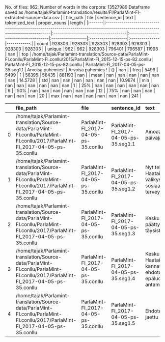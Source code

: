 No. of files: 962.
Number of words in the corpora: 13527989
Dataframe saved as /home/tajak/Parlamint-translation/results/FI/ParlaMint-FI-extracted-source-data.csv
|        | file_path                                                                                                                       | file                                 | sentence_id                          | text              | tokenized_text     | proper_nouns   |      length |
|:-------|:--------------------------------------------------------------------------------------------------------------------------------|:-------------------------------------|:-------------------------------------|:------------------|:-------------------|:---------------|------------:|
| count  | 928303                                                                                                                          | 928303                               | 928303                               | 928303            | 928303             | 928303         | 928303      |
| unique | 962                                                                                                                             | 962                                  | 928303                               | 796401            | 796587             | 11998          |    nan      |
| top    | /home/tajak/Parlamint-translation/Source-data/ParlaMint-FI.conllu/ParlaMint-FI.conllu/2015/ParlaMint-FI_2015-12-15-ps-82.conllu | ParlaMint-FI_2015-12-15-ps-82.conllu | ParlaMint-FI_2017-04-05-ps-35.seg1.1 | Arvoisa puhemies! | Arvoisa puhemies ! | {}             |    nan      |
| freq   | 5499                                                                                                                            | 5499                                 | 1                                    | 56395             | 56435              | 881193         |    nan      |
| mean   | nan                                                                                                                             | nan                                  | nan                                  | nan               | nan                | nan            |     14.5728 |
| std    | nan                                                                                                                             | nan                                  | nan                                  | nan               | nan                | nan            |     10.9874 |
| min    | nan                                                                                                                             | nan                                  | nan                                  | nan               | nan                | nan            |      1      |
| 25%    | nan                                                                                                                             | nan                                  | nan                                  | nan               | nan                | nan            |      6      |
| 50%    | nan                                                                                                                             | nan                                  | nan                                  | nan               | nan                | nan            |     12      |
| 75%    | nan                                                                                                                             | nan                                  | nan                                  | nan               | nan                | nan            |     20      |
| max    | nan                                                                                                                             | nan                                  | nan                                  | nan               | nan                | nan            |    241      |




|    | file_path                                                                                                                       | file                                 | sentence_id                          | text                                                                                                                              | tokenized_text                                                                                                                     | proper_nouns   |   length |
|---:|:--------------------------------------------------------------------------------------------------------------------------------|:-------------------------------------|:-------------------------------------|:----------------------------------------------------------------------------------------------------------------------------------|:-----------------------------------------------------------------------------------------------------------------------------------|:---------------|---------:|
|  0 | /home/tajak/Parlamint-translation/Source-data/ParlaMint-FI.conllu/ParlaMint-FI.conllu/2017/ParlaMint-FI_2017-04-05-ps-35.conllu | ParlaMint-FI_2017-04-05-ps-35.conllu | ParlaMint-FI_2017-04-05-ps-35.seg1.1 | Ainoaan käsittelyyn esitellään päiväjärjestyksen 3. asia.                                                                         | Ainoaan käsittelyyn esitellään päiväjärjestyksen 3. asia .                                                                         | {}             |        6 |
|  1 | /home/tajak/Parlamint-translation/Source-data/ParlaMint-FI.conllu/ParlaMint-FI.conllu/2017/ParlaMint-FI_2017-04-05-ps-35.conllu | ParlaMint-FI_2017-04-05-ps-35.conllu | ParlaMint-FI_2017-04-05-ps-35.seg1.2 | Nyt tehdään päätös Tuula Haataisen ynnä muiden välikysymyksestä hallituksen sosiaali- ja terveydenhuoltouudistuksesta.            | Nyt tehdään päätös Tuula Haataisen ynnä muiden välikysymyksestä hallituksen sosiaali- ja terveydenhuoltouudistuksesta .            | {}             |       12 |
|  2 | /home/tajak/Parlamint-translation/Source-data/ParlaMint-FI.conllu/ParlaMint-FI.conllu/2017/ParlaMint-FI_2017-04-05-ps-35.conllu | ParlaMint-FI_2017-04-05-ps-35.conllu | ParlaMint-FI_2017-04-05-ps-35.seg1.3 | Keskustelu välikysymyksestä päättyi 4.4.2017 pidetyssä täysistunnossa.                                                            | Keskustelu välikysymyksestä päättyi 4.4.2017 pidetyssä täysistunnossa .                                                            | {}             |        6 |
|  3 | /home/tajak/Parlamint-translation/Source-data/ParlaMint-FI.conllu/ParlaMint-FI.conllu/2017/ParlaMint-FI_2017-04-05-ps-35.conllu | ParlaMint-FI_2017-04-05-ps-35.conllu | ParlaMint-FI_2017-04-05-ps-35.seg1.4 | Keskustelussa on Tuula Haatainen Sirpa Paateron kannattamana tehnyt ehdotuksen epäluottamuslauseen antamisesta valtioneuvostolle. | Keskustelussa on Tuula Haatainen Sirpa Paateron kannattamana tehnyt ehdotuksen epäluottamuslauseen antamisesta valtioneuvostolle . | {}             |       12 |
|  4 | /home/tajak/Parlamint-translation/Source-data/ParlaMint-FI.conllu/ParlaMint-FI.conllu/2017/ParlaMint-FI_2017-04-05-ps-35.conllu | ParlaMint-FI_2017-04-05-ps-35.conllu | ParlaMint-FI_2017-04-05-ps-35.seg1.5 | Ehdotus on monistettuna jaettu edustajille.                                                                                       | Ehdotus on monistettuna jaettu edustajille .                                                                                       | {}             |        5 |




